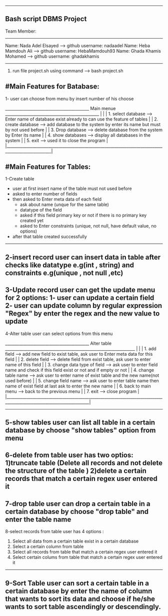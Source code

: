 ------------------------	
Bash script DBMS Project
------------------------
Team Member:
_______________________________________________________________________

Name: Nada Adel Elsayed --> github username: nadaadel
Name: Heba Mamdouh Ali --> github username: HebaMamdouh93
Name: Ghada Khamis Mohamed --> github username: ghadakhamis

_______________________________________________________________________

1) run file project.sh using command --> bash project.sh

#Main Features for Batabase:
----------------------------
1- user can choose from menu by insert number of his choose

 __________________________________________ Main menue _______________________________________________
|                                                                                                     |
| 1. select database --> Enter name of database exist already to can use the feature of tables        |
| 2. create database --> add database to the system by enter its name but must by not used before     |
| 3. Drop database --> delete database from the system by Enter its name                              |
| 4. show databases --> display all databases in the system                                           |
| 5. exit --> used it to close the program                                                            |
|_____________________________________________________________________________________________________|

#Main Features for Tables:
--------------------------
1-Create table
 - user at first insert name of the table must not used before 
 - asked to enter number of fields
 - then asked to Enter meta data of each field
    - ask about name (unque for the same table)
    - datatype of the field
    - asked if this field primary key or not if there is no primary key created yet
    - asked to Enter constraints (unique, not null, have default value, no options) 
 - after that table created successfully


---------------------------
2-insert record
  user can insert data in table after checks like datatype e.g(int , string) and constraints e.g(unique , not null ,etc)
-------------------------
3-Update record
user can get the update menu for 2 options:
1- user can update a certain field 
2- user can update column by regular expression "Regex" by enter the regex and the new value to update 
---------------------------------------------------------------
4-Alter table
 user can select options from this menu

 __________________________________________ Alter table _________________________________________________________________
|                                                                                                                        |
| 1. add field --> add new field to exist table, ask user to Enter meta data for this field                              |
| 2. delete field --> delete field from exist table, ask user to enter name of this field                                |
| 3. change data type of field --> ask user to enter field name and check if this field exist or not and if empty or not |
| 4. change table name --> ask user to enter name of exist table and the new name(not used before)                       |
| 5. change field name --> ask user to enter table name then name of exist field at last ask to enter the new name       |
| 6. back to main menu -->  back to  the previous menu                                                                   |
| 7. exit --> close program                                                                                              |
|________________________________________________________________________________________________________________________|

---------------------------------------------------------------
5-show tables
user can list all table in a certain database by choose "show tables" option from menu
---------------------------------------------------------------

6-delete from table
user has two optios:
1)truncate table (Delete all records and not delete the structure of the table )
2)delete a certain records that match a certain regex user entered it
----------------------------------------------------------------

7-drop table
user can drop a certain table in a certain database by choose "drop table" and enter the table name
-----------------------------------------------------------------

8-select records from table
user has 4 options :
1) Select all data from  a certain table exist in a certain database
2) Select a certain column from table
3) Select all records from table that match a certain regex user entered it
4) Select certain colums from table that match a certain regex user entered it
------------------------------------------------------------------------ 

9-Sort Table
user can sort a certain table in a certain database by enter the name of column that wants to sort its data and choose if he/she wants to sort table ascend​ingly or descendingly.
------------------------------------------------------------------------
